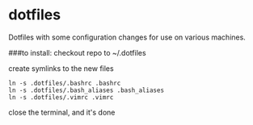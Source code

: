 # dotfiles
Dotfiles with some configuration changes for use on various machines.

###to install:
checkout repo to ~/.dotfiles

create symlinks to the new files

    ln -s .dotfiles/.bashrc .bashrc
    ln -s .dotfiles/.bash_aliases .bash_aliases
    ln -s .dotfiles/.vimrc .vimrc

close the terminal, and it's done
